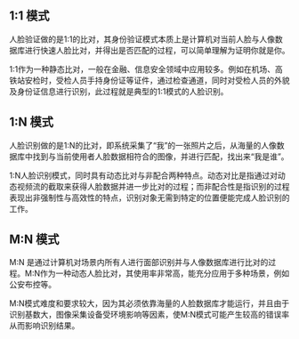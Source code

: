 ## 1:1 模式

人脸验证做的是1:1的比对，其身份验证模式本质上是计算机对当前人脸与人像数据库进行快速人脸比对，并得出是否匹配的过程，可以简单理解为证明你就是你。


1:1作为一种静态比对，一般在金融、信息安全领域中应用较多。例如在机场、高铁站安检时，受检人员手持身份证等证件，通过检查通道，同时对受检人员的外貌及身份证信息进行识别，此过程就是典型的1:1模式的人脸识别。

## 1:N 模式

人脸识别做的是1:N的比对，即系统采集了“我”的一张照片之后，从海量的人像数据库中找到与当前使用者人脸数据相符合的图像，并进行匹配，找出来“我是谁”。


1:N人脸识别模式，同时具有动态比对与非配合两种特点。动态对比是指通过对动态视频流的截取来获得人脸数据并进一步比对的过程；而非配合性是指识别的过程表现出非强制性与高效性的特点，识别对象无需到特定的位置便能完成人脸识别的工作。

## M:N 模式

M:N 是通过计算机对场景内所有人进行面部识别并与人像数据库进行比对的过程。M:N作为一种动态人脸比对，其使用率非常高，能充分应用于多种场景，例如公安布控等。


M:N模式难度和要求较大，因为其必须依靠海量的人脸数据库才能运行，并且由于识别基数大，图像采集设备受环境影响等因素，使M:N模式可能产生较高的错误率从而影响识别结果。











